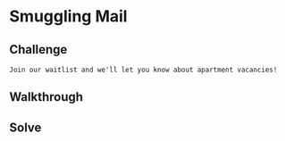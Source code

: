 # Smuggling Mail

## Challenge

```
Join our waitlist and we'll let you know about apartment vacancies!
```

## Walkthrough

## Solve
